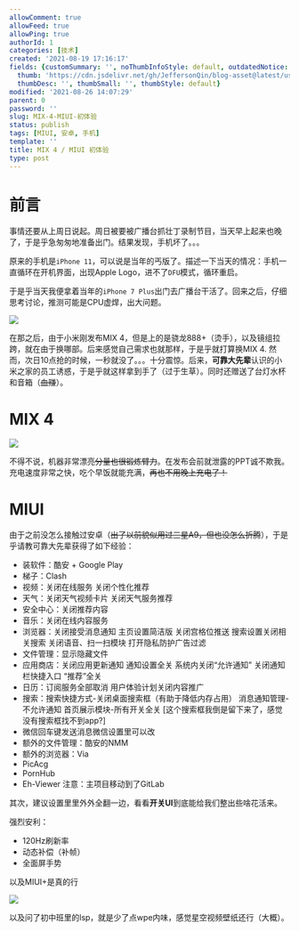 ```yaml
---
allowComment: true
allowFeed: true
allowPing: true
authorId: 1
categories: [技术]
created: '2021-08-19 17:16:17'
fields: {customSummary: '', noThumbInfoStyle: default, outdatedNotice: 'no', reprint: standard,
  thumb: 'https://cdn.jsdelivr.net/gh/JeffersonQin/blog-asset@latest/usr/picgo/20210820211019.png',
  thumbDesc: '', thumbSmall: '', thumbStyle: default}
modified: '2021-08-26 14:07:29'
parent: 0
password: ''
slug: MIX-4-MIUI-初体验
status: publish
tags: [MIUI, 安卓, 手机]
template: ''
title: MIX 4 / MIUI 初体验
type: post
---
```

# 前言

事情还要从上周日说起。周日被要被广播台抓壮丁录制节目，当天早上起来也晚了，于是乎急匆匆地准备出门。结果发现，手机坏了。。。

原来的手机是`iPhone 11`，可以说是当年的丐版了。描述一下当天的情况：手机一直循环在开机界面，出现Apple Logo，进不了`DFU`模式，循环重启。

于是乎当天我便拿着当年的`iPhone 7 Plus`出门去广播台干活了。回来之后，仔细思考讨论，推测可能是CPU虚焊，出大问题。

![](https://cdn.jsdelivr.net/gh/JeffersonQin/blog-asset@latest/usr/picgo/772a23bfa1d22005b60120015e40ab7.jpg)

在那之后，由于小米刚发布MIX 4，但是上的是骁龙888+（烫手），以及镜组拉跨，就在由于换哪部。后来感觉自己需求也就那样，于是乎就打算换MIX 4. 然而，次日10点抢的时候，一秒就没了。。。十分震惊。后来，**可靠大先辈**认识的小米之家的员工诱惑，于是乎就这样拿到手了（过于生草）。同时还赠送了台灯水杯和音箱（~~血赚~~）。

# MIX 4

![](https://cdn.jsdelivr.net/gh/JeffersonQin/blog-asset@latest/usr/picgo/IMG_0350.JPG)

不得不说，机器非常漂亮~~分量也很锻炼臂力~~。在发布会前就泄露的PPT诚不欺我。充电速度非常之快，吃个早饭就能充满，~~再也不用晚上充电了！~~

# MIUI

由于之前没怎么接触过安卓（~~出了以前貌似用过三星A9，但也没怎么折腾~~），于是乎请教可靠大先辈获得了如下经验：

- 装软件：酷安 + Google Play
- 梯子：Clash
- 视频：关闭在线服务 关闭个性化推荐
- 天气：关闭天气视频卡片 关闭天气服务推荐
- 安全中心：关闭推荐内容
- 音乐：关闭在线内容服务
- 浏览器：关闭接受消息通知 主页设置简洁版 关闭宫格位推送 搜索设置关闭相关搜索 关闭语音、扫一扫模块 打开隐私防护广告过滤
- 文件管理：显示隐藏文件
- 应用商店：关闭应用更新通知 通知设置全关 系统内关闭“允许通知” 关闭通知栏快捷入口 “推荐”全关
- 日历：订阅服务全部取消 用户体验计划关闭内容推广
- 搜索：搜索快捷方式-关闭桌面搜索框（有助于降低内存占用） 消息通知管理-不允许通知 首页展示模块-所有开关全关 [这个搜索框我倒是留下来了，感觉没有搜索框找不到app?]
- 微信回车键发送消息微信设置里可以改
- 额外的文件管理：酷安的NMM
- 额外的浏览器：Via
- PicAcg
- PornHub
- Eh-Viewer 注意：主项目移动到了GitLab

其次，建议设置里里外外全翻一边，看看**开关UI**到底能给我们整出些啥花活来。

强烈安利：
- 120Hz刷新率
- 动态补偿（补帧）
- 全面屏手势

以及MIUI+是真的行

![](https://cdn.jsdelivr.net/gh/JeffersonQin/blog-asset@latest/usr/picgo/20210820211019.png)

以及问了初中班里的lsp，就是少了点wpe内味，感觉星空视频壁纸还行（大概）。
